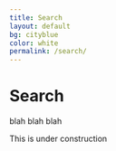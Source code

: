 ```yaml
---
title: Search
layout: default
bg: cityblue
color: white
permalink: /search/
---
```


# Search

blah blah blah

This is under construction
